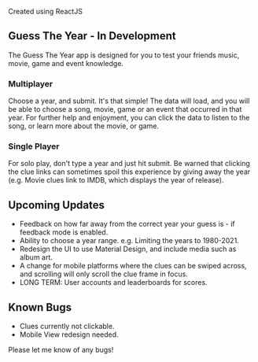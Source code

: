 
Created using ReactJS

## Guess The Year - In Development
The Guess The Year app is designed for you to test your friends music, movie, game and event knowledge.

### Multiplayer
Choose a year, and submit. It's that simple!
The data will load, and you will be able to choose a song, movie, game or an event that occurred in that year. 
For further help and enjoyment, you can click the data to listen to the song, or learn more about the movie, or game.

### Single Player
For solo play, don't type a year and just hit submit. 
Be warned that clicking the clue links can sometimes spoil this experience by giving away the year (e.g. Movie clues link to IMDB, which displays the year of release).

## Upcoming Updates
* Feedback on how far away from the correct year your guess is - if feedback mode is enabled.
* Ability to choose a year range. e.g. Limiting the years to 1980-2021.
* Redesign the UI to use Material Design, and include media such as album art.
* A change for mobile platforms where the clues can be swiped across, and scrolling will only scroll the clue frame in focus.
* LONG TERM: User accounts and leaderboards for scores.

## Known Bugs
* Clues currently not clickable.
* Mobile View redesign needed.

Please let me know of any bugs!
